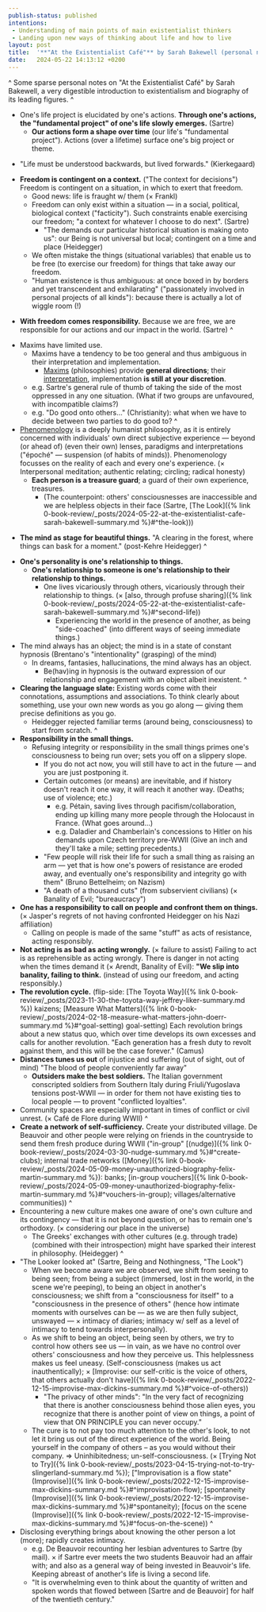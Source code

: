 ```yaml
---
publish-status: published
intentions:
 - Understanding of main points of main existentialist thinkers
 - Landing upon new ways of thinking about life and how to live
layout: post
title:  '**"At the Existentialist Café"** by Sarah Bakewell (personal notes)'
date:   2024-05-22 14:13:12 +0200
---
```

^
Some sparse personal notes on "At the Existentialist Café" by Sarah Bakewell, a very digestible introduction to existentialism and biography of its leading figures.
^
* One's life project is elucidated by one's actions. **Through one's actions, the "fundamental project" of one's life slowly emerges.** (Sartre)
	* **Our actions form a shape over time** (our life's "fundamental project"). Actions (over a lifetime) surface one's big project or theme.
- "Life must be understood backwards, but lived forwards." (Kierkegaard)
* **Freedom is contingent on a context.** ("The context for decisions") Freedom is contingent on a situation, in which to exert that freedom.
	* Good news: life is fraught w/ them (× Frankl)
	* Freedom can only exist within a situation — in a social, political, biological context ("facticity"). Such constraints enable exercising our freedom; "a context for whatever I choose to do next". (Sartre)
		* "The demands our particular historical situation is making onto us": our Being is not universal but local; contingent on a time and place (Heidegger)
	* We often mistake the things (situational variables) that enable us to be free (to exercise our freedom) for things that take away our freedom.
	* "Human existence is thus ambiguous: at once boxed in by borders and yet transcendent and exhilarating" ("passionately involved in personal projects of all kinds"): because there is actually a lot of wiggle room (!)
- **With freedom comes responsibility.** Because we are free, we are responsible for our actions and our impact in the world. (Sartre)
^
* Maxims have limited use.
	* Maxims have a tendency to be too general and thus ambiguous in their interpretation and implementation.
		* [Maxims](https://www.youtube.com/watch?v=7paoM2cghjI) (philosophies) provide **general directions**; their [interpretation](https://www.youtube.com/watch?v=Dwmos6l1wqk&pp=ygUVanVsaWEgaG9sZXIgbWF4aW0ncyBp), implementation **is still at your discretion**.
	* e.g. Sartre's general rule of thumb of taking the side of the most oppressed in any one situation. (What if two groups are unfavoured, with incompatible claims?)
	* e.g. "Do good onto others..." (Christianity): what when we have to decide between two parties to do good to?
^
* [Phenomenology](https://www.youtube.com/watch?v=f-T6h-RqnCA) is a deeply humanist philosophy, as it is entirely concerned with individuals' own direct subjective experience — beyond (or ahead of) (even their own) lenses, paradigms and interpretations ("époché" — suspension (of habits of minds)). Phenomenology focusses on the reality of each and every one's experience. (× Interpersonal meditation; authentic relating; circling; radical honesty)
	* **Each person is a treasure guard**; a guard of their own experience, treasures.
		* (The counterpoint: others' consciousnesses are inaccessible and we are helpless objects in their face (Sartre, [The Look]({% link 0-book-review/_posts/2024-05-22-at-the-existentialist-cafe-sarah-bakewell-summary.md %}#^the-look)))
- **The mind as stage for beautiful things.** "A clearing in the forest, where things can bask for a moment." (post-Kehre Heidegger)
^
* **One's personality is one's relationship to things.**
	* **One's relationship to someone is one's relationship to their relationship to things.**
		* One lives vicariously through others, vicariously through their relationship to things. (× [also, through profuse sharing]({% link 0-book-review/_posts/2024-05-22-at-the-existentialist-cafe-sarah-bakewell-summary.md %}#^second-life))
			* Experiencing the world in the presence of another, as being "side-coached" (into different ways of seeing immediate things.)
* The mind always has an object; the mind is in a state of constant hypnosis (Brentano's "intentionality" (grasping) of the mind)
	* In dreams, fantasies, hallucinations, the mind always has an object.
		* Be(hav)ing in hypnosis is the outward expression of our relationship and engagement with an object albeit inexistent.
^
* **Clearing the language slate:** Existing words come with their connotations, assumptions and associations. To think clearly about something, use your own new words as you go along — giving them precise definitions as you go.
	* Heidegger rejected familiar terms (around being, consciousness) to start from scratch.
^
* <a name="^responsibility"></a>**Responsibility in the small things.**
	* Refusing integrity or responsibility in the small things primes one's consciousness to being run over; sets you off on a slippery slope.
		* If you do not act now, you will still have to act in the future — and you are just postponing it.
		* Certain outcomes (or means) are inevitable, and if history doesn't reach it one way, it will reach it another way. (Deaths; use of violence; etc.)
			* e.g. Pétain, saving lives through pacifism/collaboration, ending up killing many more people through the Holocaust in France. (What goes around...)
			* e.g. Daladier and Chamberlain's concessions to Hitler on his demands upon Czech territory pre-WWII (Give an inch and they'll take a mile; setting precedents.)
		* "Few people will risk their life for such a small thing as raising an arm — yet that is how one's powers of resistance are eroded away, and eventually one's responsibility and integrity go with them" (Bruno Bettelheim; on Nazism)
		* "A death of a thousand cuts" (from subservient civilians) (× Banality of Evil; "bureaucracy")
* **One has a responsibility to call on people and confront them on things.** (× Jasper's regrets of not having confronted Heidegger on his Nazi affiliation)
	* Calling on people is made of the same "stuff" as acts of resistance, acting responsibly.
* **Not acting is as bad as acting wrongly.** (× failure to assist) Failing to act is as reprehensible as acting wrongly. There is danger in not acting when the times demand it (× Arendt, Banality of Evil): **"We slip into banality, failing to think.** (instead of using our freedom, and acting responsibly.)
* **The revolution cycle.** (flip-side: [The Toyota Way]({% link 0-book-review/_posts/2023-11-30-the-toyota-way-jeffrey-liker-summary.md %}) kaizens; [Measure What Matters]({% link 0-book-review/_posts/2024-02-18-measure-what-matters-john-doerr-summary.md %}#^goal-setting) goal-setting) Each revolution brings about a new status quo, which over time develops its own excesses and calls for another revolution. "Each generation has a fresh duty to revolt against them, and this will be the case forever." (Camus)
* <a name="^conveniently-far-away"></a>**Distances tunes us out** of injustice and suffering (out of sight, out of mind) "The blood of people conveniently far away"
	* **Outsiders make the best soldiers.** The Italian government conscripted soldiers from Southern Italy during Friuli/Yugoslava tensions post-WWII — in order for them not have existing ties to local people — to provent "conflicted loyalties".
* Community spaces are especially important in times of conflict or civil unrest. (× Café de Flore during WWII)
^
* **Create a network of self-sufficiency.** Create your distributed village. De Beauvoir and other people were relying on friends in the countryside to send them fresh produce during WWII ("in-group" [(nudge)]({% link 0-book-review/_posts/2024-03-30-nudge-summary.md %}#^create-clubs); internal trade networks ([Money]({% link 0-book-review/_posts/2024-05-09-money-unauthorized-biography-felix-martin-summary.md %}): banks; [in-group vouchers]({% link 0-book-review/_posts/2024-05-09-money-unauthorized-biography-felix-martin-summary.md %}#^vouchers-in-group); villages/alternative communities))
^
* Encountering a new culture makes one aware of one's own culture and its contingency — that it is not beyond question, or has to remain one's orthodoxy. (× considering our place in the universe)
	* The Greeks' exchanges with other cultures (e.g. through trade) (combined with their introspection) might have sparked their interest in philosophy. (Heidegger)
^
* <a name="^the-look"></a>"The Looker looked at" (Sartre, Being and Nothingness, "The Look")
	* When we become aware we are observed, we shift from seeing to being seen; from being a subject (immersed, lost in the world, in the scene we're peeping), to being an object in another's consciousness; we shift from a "consciousness for itself" to a "consciousness in the presence of others" (hence how intimate moments with ourselves can be — as we are then fully subject, unswayed — × intimacy of diaries; intimacy w/ self as a level of intimacy to tend towards interpersonally).
	* As we shift to being an object, being seen by others, we try to control how others see us — in vain, as we have no control over others' consciousness and how they perceive us. This helplessness makes us feel uneasy. (Self-consciousness (makes us act inauthentically); × [Improvise: our self-critic is the voice of others, that others actually don't have]({% link 0-book-review/_posts/2022-12-15-improvise-max-dickins-summary.md %}#^voice-of-others))
		* "The privacy of other minds": "In the very fact of recognizing that there is another consciousness behind those alien eyes, you recognize that there is another point of view on things, a point of view that ON PRINCIPLE you can never occupy."
	* The cure is to not pay too much attention to the other's look, to not let it bring us out of the direct experience of the world. Being yourself in the company of others – as you would without their company. ⇒ Uninhibitedness; un-self-consciousness. (× [Trying Not to Try]({% link 0-book-review/_posts/2023-04-15-trying-not-to-try-slingerland-summary.md %}); ["Improvisation is a flow state" (Improvise)]({% link 0-book-review/_posts/2022-12-15-improvise-max-dickins-summary.md %}#^improvisation-flow); [spontaneity (Improvise)]({% link 0-book-review/_posts/2022-12-15-improvise-max-dickins-summary.md %}#^spontaneity); [focus on the scene (Improvise)]({% link 0-book-review/_posts/2022-12-15-improvise-max-dickins-summary.md %}#^focus-on-the-scene))
^
* Disclosing everything brings about knowing the other person a lot (more); rapidly creates intimacy.
	* <a name="^second-life"></a>e.g. De Beauvoir recounting her lesbian adventures to Sartre (by mail). × if Sartre ever meets the two students Beauvoir had an affair with; and also as a general way of being invested in Beauvoir's life. Keeping abreast of another's life is living a second life.
	* "It is overwhelming even to think about the quantity of written and spoken words that flowed between \[Sartre and de Beauvoir\] for half of the twentieth century."